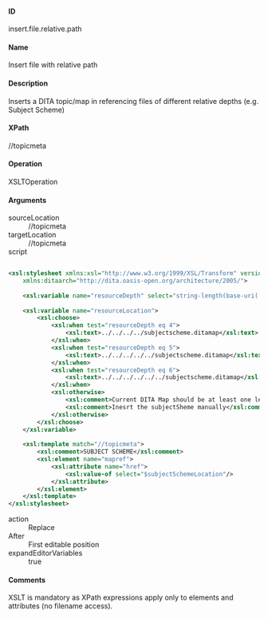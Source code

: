 #### ID
insert.file.relative.path

#### Name
Insert file with relative path

####  Description
Inserts a DITA topic/map in referencing files of different relative depths (e.g. Subject Scheme)

####  XPath
//topicmeta

#### Operation
XSLTOperation

#### Arguments
<dl>
    <dt>sourceLocation</dt>
    <dd>//topicmeta</dd>
    <dt>targetLocation</dt>
    <dd>//topicmeta</dd>
    <dt>script</dt>
</dl>

```xml

<xsl:stylesheet xmlns:xsl="http://www.w3.org/1999/XSL/Transform" version="2.0"
    xmlns:ditaarch="http://dita.oasis-open.org/architecture/2005/">
    
    <xsl:variable name="resourceDepth" select="string-length(base-uri(.))-string-length(translate(base-uri(/), '/', ''))"/>
    
    <xsl:variable name="resourceLocation">
        <xsl:choose>
            <xsl:when test="resourceDepth eq 4">
                <xsl:text>../../../../subjectscheme.ditamap</xsl:text>
            </xsl:when>
            <xsl:when test="resourceDepth eq 5">
                <xsl:text>../../../../../subjectscheme.ditamap</xsl:text>
            </xsl:when>
            <xsl:when test="resourceDepth eq 6">
                <xsl:text>../../../../../../subjectscheme.ditamap</xsl:text>
            </xsl:when>
            <xsl:otherwise>
                <xsl:comment>Current DITA Map should be at least one level up<xsl:comment>
                <xsl:comment>Inesrt the subjectSheme manually</xsl:comment>
            </xsl:otherwise>
        </xsl:choose>
    </xsl:variable>
    
    <xsl:template match="//topicmeta">
        <xsl:comment>SUBJECT SCHEME</xsl:comment>
        <xsl:element name="mapref">
            <xsl:attribute name="href">
                <xsl:value-of select="$subjectSchemeLocation"/>
            </xsl:attribute>
        </xsl:element>
    </xsl:template>
</xsl:stylesheet>

```
<dl>
	<dt>action</dt>
	<dd>Replace</dd>
	<dt>After</dt>
	<dd>First editable position</dd>
	<dt>expandEditorVariables</dt>
	<dd>true</dd>
</dl>

#### Comments
XSLT is mandatory as XPath expressions apply only to elements and attributes (no filename access).
